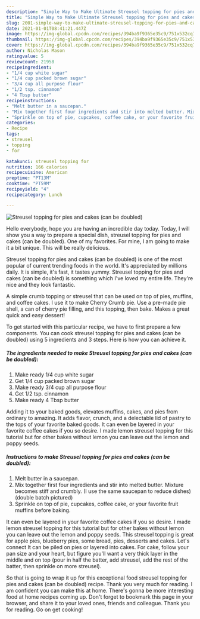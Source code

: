 ```yaml
---
description: "Simple Way to Make Ultimate Streusel topping for pies and cakes (can be doubled)"
title: "Simple Way to Make Ultimate Streusel topping for pies and cakes (can be doubled)"
slug: 2001-simple-way-to-make-ultimate-streusel-topping-for-pies-and-cakes-can-be-doubled
date: 2021-01-01T08:41:21.447Z
image: https://img-global.cpcdn.com/recipes/394ba9f9365e35c9/751x532cq70/streusel-topping-for-pies-and-cakes-can-be-doubled-recipe-main-photo.jpg
thumbnail: https://img-global.cpcdn.com/recipes/394ba9f9365e35c9/751x532cq70/streusel-topping-for-pies-and-cakes-can-be-doubled-recipe-main-photo.jpg
cover: https://img-global.cpcdn.com/recipes/394ba9f9365e35c9/751x532cq70/streusel-topping-for-pies-and-cakes-can-be-doubled-recipe-main-photo.jpg
author: Nicholas Mason
ratingvalue: 5
reviewcount: 21958
recipeingredient:
- "1/4 cup white sugar"
- "1/4 cup packed brown sugar"
- "3/4 cup all purpose flour"
- "1/2 tsp. cinnamon"
- "4 Tbsp butter"
recipeinstructions:
- "Melt butter in a saucepan."
- "Mix together first four ingredients and stir into melted butter. Mixture becomes stiff and crumbly. (I use the same saucepan to reduce dishes) (double batch pictured)"
- "Sprinkle on top of pie, cupcakes, coffee cake, or your favorite fruit muffins before baking."
categories:
- Recipe
tags:
- streusel
- topping
- for

katakunci: streusel topping for 
nutrition: 166 calories
recipecuisine: American
preptime: "PT13M"
cooktime: "PT59M"
recipeyield: "4"
recipecategory: Lunch

---
```



![Streusel topping for pies and cakes (can be doubled)](https://img-global.cpcdn.com/recipes/394ba9f9365e35c9/751x532cq70/streusel-topping-for-pies-and-cakes-can-be-doubled-recipe-main-photo.jpg)

Hello everybody, hope you are having an incredible day today. Today, I will show you a way to prepare a special dish, streusel topping for pies and cakes (can be doubled). One of my favorites. For mine, I am going to make it a bit unique. This will be really delicious.

Streusel topping for pies and cakes (can be doubled) is one of the most popular of current trending foods in the world. It's appreciated by millions daily. It is simple, it's fast, it tastes yummy. Streusel topping for pies and cakes (can be doubled) is something which I've loved my entire life. They're nice and they look fantastic.

A simple crumb topping or streusel that can be used on top of pies, muffins, and coffee cakes. I use it to make Cherry Crumb pie. Use a pre-made pie shell, a can of cherry pie filling, and this topping, then bake. Makes a great quick and easy dessert!


To get started with this particular recipe, we have to first prepare a few components. You can cook streusel topping for pies and cakes (can be doubled) using 5 ingredients and 3 steps. Here is how you can achieve it.

<!--inarticleads1-->

##### The ingredients needed to make Streusel topping for pies and cakes (can be doubled):

1. Make ready 1/4 cup white sugar
1. Get 1/4 cup packed brown sugar
1. Make ready 3/4 cup all purpose flour
1. Get 1/2 tsp. cinnamon
1. Make ready 4 Tbsp butter


Adding it to your baked goods, elevates muffins, cakes, and pies from ordinary to amazing. It adds flavor, crunch, and a delectable lid of pastry to the tops of your favorite baked goods. It can even be layered in your favorite coffee cakes if you so desire. I made lemon streusel topping for this tutorial but for other bakes without lemon you can leave out the lemon and poppy seeds. 

<!--inarticleads2-->

##### Instructions to make Streusel topping for pies and cakes (can be doubled):

1. Melt butter in a saucepan.
1. Mix together first four ingredients and stir into melted butter. Mixture becomes stiff and crumbly. (I use the same saucepan to reduce dishes) (double batch pictured)
1. Sprinkle on top of pie, cupcakes, coffee cake, or your favorite fruit muffins before baking.


It can even be layered in your favorite coffee cakes if you so desire. I made lemon streusel topping for this tutorial but for other bakes without lemon you can leave out the lemon and poppy seeds. This streusel topping is great for apple pies, blueberry pies, some bread, pies, desserts and cakes. Let&#39;s connect It can be piled on pies or layered into cakes. For cake, follow your pan size and your heart, but figure you&#39;ll want a very thick layer in the middle and on top (pour in half the batter, add streusel, add the rest of the batter, then sprinkle on more streusel). 

So that is going to wrap it up for this exceptional food streusel topping for pies and cakes (can be doubled) recipe. Thank you very much for reading. I am confident you can make this at home. There's gonna be more interesting food at home recipes coming up. Don't forget to bookmark this page in your browser, and share it to your loved ones, friends and colleague. Thank you for reading. Go on get cooking!
